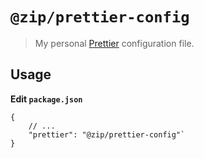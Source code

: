 # `@zip/prettier-config`

> My personal [Prettier](https://prettier.io) configuration file.

## Usage

**Edit `package.json`**
```jsonc
{
    // ...
    "prettier": "@zip/prettier-config"`
}
```
